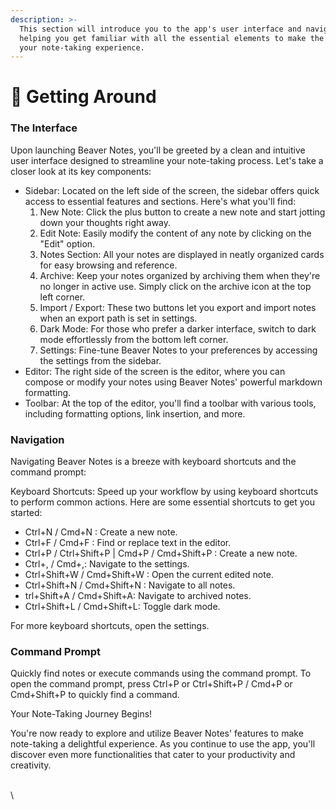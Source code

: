 ```yaml
---
description: >-
  This section will introduce you to the app's user interface and navigation,
  helping you get familiar with all the essential elements to make the most of
  your note-taking experience.
---
```


# 📔 Getting Around

### The Interface

Upon launching Beaver Notes, you'll be greeted by a clean and intuitive user interface designed to streamline your note-taking process. Let's take a closer look at its key components:

* Sidebar: Located on the left side of the screen, the sidebar offers quick access to essential features and sections. Here's what you'll find:
  1. New Note: Click the plus button to create a new note and start jotting down your thoughts right away.
  2. Edit Note: Easily modify the content of any note by clicking on the "Edit" option.
  3. Notes Section: All your notes are displayed in neatly organized cards for easy browsing and reference.
  4. Archive: Keep your notes organized by archiving them when they're no longer in active use. Simply click on the archive icon at the top left corner.
  5. Import / Export: These two buttons let you export and import notes when an export path is set in settings.
  6. Dark Mode: For those who prefer a darker interface, switch to dark mode effortlessly from the bottom left corner.
  7. Settings: Fine-tune Beaver Notes to your preferences by accessing the settings from the sidebar.
* Editor: The right side of the screen is the editor, where you can compose or modify your notes using Beaver Notes' powerful markdown formatting.
* Toolbar: At the top of the editor, you'll find a toolbar with various tools, including formatting options, link insertion, and more.

### Navigation

Navigating Beaver Notes is a breeze with keyboard shortcuts and the command prompt:

Keyboard Shortcuts: Speed up your workflow by using keyboard shortcuts to perform common actions. Here are some essential shortcuts to get you started:

* Ctrl+N / Cmd+N : Create a new note.
* Ctrl+F / Cmd+F : Find or replace text in the editor.&#x20;
* Ctrl+P / Ctrl+Shift+P | Cmd+P / Cmd+Shift+P : Create a new note.
* Ctrl+, / Cmd+,: Navigate to the settings.
* Ctrl+Shift+W / Cmd+Shift+W : Open the current edited note.
* Ctrl+Shift+N / Cmd+Shift+N : Navigate to all notes.
* trl+Shift+A / Cmd+Shift+A: Navigate to archived notes.
* Ctrl+Shift+L / Cmd+Shift+L: Toggle dark mode.

For more keyboard shortcuts, open the settings.

### Command Prompt

Quickly find notes or execute commands using the command prompt. To open the command prompt, press Ctrl+P or Ctrl+Shift+P / Cmd+P or Cmd+Shift+P to quickly find a command.

Your Note-Taking Journey Begins!

You're now ready to explore and utilize Beaver Notes' features to make note-taking a delightful experience. As you continue to use the app, you'll discover even more functionalities that cater to your productivity and creativity.

\
\
